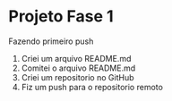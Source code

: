 # Projeto Fase 1
Fazendo primeiro push
<br/>
1. Criei um arquivo README.md <br/>
2. Comitei o arquivo README.md <br/>
3. Criei um repositorio no GitHub <br/>
4. Fiz um push para o repositorio remoto <br/>
